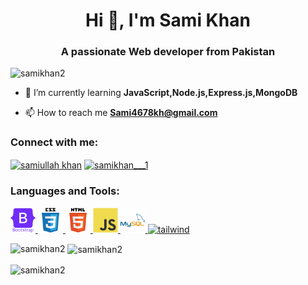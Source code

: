 
<h1 align="center">Hi 👋, I'm Sami Khan</h1>
<h3 align="center">A passionate Web developer from Pakistan</h3>

<p align="left"> <img src="https://komarev.com/ghpvc/?username=samikhan2&label=Profile%20views&color=0e75b6&style=flat" alt="samikhan2" /> </p>

- 🌱 I’m currently learning **JavaScript,Node.js,Express.js,MongoDB**

- 📫 How to reach me **Sami4678kh@gmail.com**

<h3 align="left">Connect with me:</h3>
<p align="left">
<a href="https://linkedin.com/in/samiullah khan" target="blank"><img align="center" src="https://raw.githubusercontent.com/rahuldkjain/github-profile-readme-generator/master/src/images/icons/Social/linked-in-alt.svg" alt="samiullah khan" height="30" width="40" /></a>
<a href="https://instagram.com/samikhan___1" target="blank"><img align="center" src="https://raw.githubusercontent.com/rahuldkjain/github-profile-readme-generator/master/src/images/icons/Social/instagram.svg" alt="samikhan___1" height="30" width="40" /></a>
</p>

<h3 align="left">Languages and Tools:</h3>
<p align="left"> <a href="https://getbootstrap.com" target="_blank" rel="noreferrer"> <img src="https://raw.githubusercontent.com/devicons/devicon/master/icons/bootstrap/bootstrap-plain-wordmark.svg" alt="bootstrap" width="40" height="40"/> </a> <a href="https://www.w3schools.com/css/" target="_blank" rel="noreferrer"> <img src="https://raw.githubusercontent.com/devicons/devicon/master/icons/css3/css3-original-wordmark.svg" alt="css3" width="40" height="40"/> </a> <a href="https://www.w3.org/html/" target="_blank" rel="noreferrer"> <img src="https://raw.githubusercontent.com/devicons/devicon/master/icons/html5/html5-original-wordmark.svg" alt="html5" width="40" height="40"/> </a> <a href="https://developer.mozilla.org/en-US/docs/Web/JavaScript" target="_blank" rel="noreferrer"> <img src="https://raw.githubusercontent.com/devicons/devicon/master/icons/javascript/javascript-original.svg" alt="javascript" width="40" height="40"/> </a> <a href="https://www.mysql.com/" target="_blank" rel="noreferrer"> <img src="https://raw.githubusercontent.com/devicons/devicon/master/icons/mysql/mysql-original-wordmark.svg" alt="mysql" width="40" height="40"/> </a> <a href="https://tailwindcss.com/" target="_blank" rel="noreferrer"> <img src="https://www.vectorlogo.zone/logos/tailwindcss/tailwindcss-icon.svg" alt="tailwind" width="40" height="40"/> </a> </p>

<p><img align="left" src="https://github-readme-stats.vercel.app/api/top-langs?username=samikhan2&show_icons=true&locale=en&layout=compact" alt="samikhan2" /></p>

<p>&nbsp;<img align="center" src="https://github-readme-stats.vercel.app/api?username=samikhan2&show_icons=true&locale=en" alt="samikhan2" /></p>

<p><img align="center" src="https://github-readme-streak-stats.herokuapp.com/?user=samikhan2&" alt="samikhan2" /></p>
